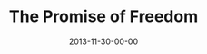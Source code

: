 ---
layout: message
category: message
series: "The Gift of Freedom"
title: "The Promise of Freedom"
date: 2013-11-30-00-00
message_id: 833
audio: "http://s3.amazonaws.com/crossroads-media/messages/audio/giftoffreedom_01.mp3"
audio-duration: "33:55"
program: "http://s3.amazonaws.com/crossroads-media/documents/11_30-12_1_13Program_LO.pdf"
description: "Brian Tome talks about the promise of freedom."
video: "http://s3.amazonaws.com/crossroads-media/messages/video/giftoffreedom_01.mp4"
video-duration: "33:55"
video-image: "http://s3.amazonaws.com/crossroads-media/images/giftoffreedom_01_still.jpg"
tag: 
 - crossroads-church
 - brian-tome
 - christmas
 - freedom
 - program
explicit: false
---